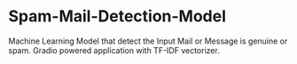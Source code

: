 # Spam-Mail-Detection-Model
Machine Learning Model that detect the Input Mail or Message is genuine or spam. Gradio powered application with TF-IDF vectorizer.
